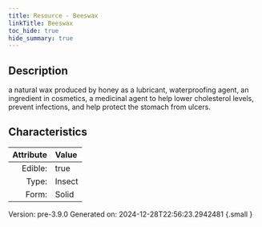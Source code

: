 ```yaml
---
title: Resource - Beeswax
linkTitle: Beeswax
toc_hide: true
hide_summary: true
---
```


## Description
 &#10;&#9;&#9;a natural wax produced by honey as a lubricant,&#10;&#9;&#9;waterproofing agent, an ingredient in cosmetics, a medicinal agent to help lower cholesterol levels, prevent&#10;&#9;&#9;infections, and help protect the stomach from ulcers. 

## Characteristics

| Attribute      | Value |
|--------:|:------|
|Edible:|true|
|Type:|Insect|
|Form:|Solid|
 



    

Version: pre-3.9.0 Generated on: 2024-12-28T22:56:23.2942481
{.small }
